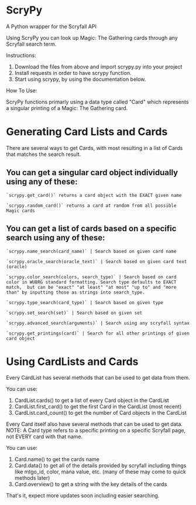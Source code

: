# ScryPy
A Python wrapper for the Scryfall API

Using ScryPy you can look up Magic: The Gathering cards through any Scryfall search term.

Instructions:

1. Download the files from above and import scrypy.py into your project
2. Install requests in order to have scrypy function.
3. Start using scrypy, by using the documentation below.

How To Use:

ScryPy functions primarly using a data type called "Card" which represents a singular printing of a Magic: The Gathering card.

# Generating Card Lists and Cards

There are several ways to get Cards, with most resulting in a list of Cards that matches the search result.

## You can get a singular card object individually using any of these:
    `scrypy.get_card()` returns a card object with the EXACT given name
    
    `scrypy.random_card()` returns a card at random from all possible Magic cards

## You can get a list of cards based on a specific search using any of these:
    `scrypy.name_search(card_name)` | Search based on given card name

    `scrypy.oracle_search(oracle_text)` | Search based on given card text (oracle)

    `scrypy.color_search(colors, search_type)` | Search based on card color in WUBRG standard formatting. Search type defaults to EXACT match,  but can be "exact" "at least" "at most" "up to" and "more than" by inputting those as strings into search_type.

    `scrypy.type_search(card_type)` | Search based on given type

    `scrypy.set_search(set)` | Search based on given set

    `scrypy.advanced_search(arguments)` | Search using any scryfall syntax

    `scrypy.get_printings(card)` | Search for all other printings of given card object


# Using CardLists and Cards

Every CardList has several methods that can be used to get data from them.

You can use:
1. CardList.cards() to get a list of every Card object in the CardList
2. CardList.first_card() to get the first Card in the CardList (most recent)
3. CardList.card_count() to get the number of Card objects in the CardList


Every Card itself also have several methods that can be used to get data. NOTE: A Card type refers to a specific printing on a specific Scryfall page, not EVERY card with that name.

You can use:
1. Card.name() to get the cards name
2. Card.data() to get all of the details provided by scryfall including things like mtgo_id, color, mana value, etc. (many of these may come to quick methods later)
3. Card.overview() to get a string with the key details of the cards

That's it, expect more updates soon including easier searching.
